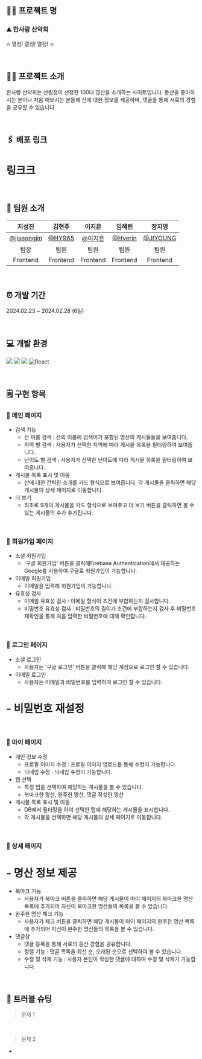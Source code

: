 ## 🖐🏻 프로젝트 명
### ⛰️ 한사랑 산악회 
🔥 열정! 열정! 열정! 🔥 

<br>

## 👩‍💻 프로젝트 소개
한사랑 산악회는 산림청이 선정한 100대 명산을 소개하는 사이트입니다.
등산을 좋아하시는 분이나 처음 해보시는 분들께 산에 대한 정보를 제공하며, 댓글을 통해 서로의 경험을 공유할 수 있습니다.

<br>

## 🖇️ 배포 링크
# 링크크

<br>

## 🎀 팀원 소개

|                                                **지성진**                                                |                                                **김현주**                                                |                                                **이지은**                                                |                                                **임혜린**                                                |                                                **장지영**                                                |
| :--------------------------------------------------------------------------------------------------: | :--------------------------------------------------------------------------------------------------: | :--------------------------------------------------------------------------------------------------: | :--------------------------------------------------------------------------------------------------: | :--------------------------------------------------------------------------------------------------: |
|                            [@jiseongjin](https://github.com/jiseongjin)                            |                                  [@HY965](https://github.com/HY965)                                  |                               [@이지은](https://github.com/leejieun2023)                               |                               [@Hyerin](https://github.com/limhyerin)                                |                               [@JIYOUNG](https://github.com/Zzzzyoung)                                |
|                                                 팀장                                                 |                                                 팀원                                                 |                                                 팀원                                                 |                                                 팀원                                                 |                                                 팀원                                                 |
|                                               Frontend                                               |                                               Frontend                                               |                                               Frontend                                               |                                               Frontend                                               |                                               Frontend                                               |



<br>

## ⏰ 개발 기간

2024.02.23 ~ 2024.02.28 (6일)

<br>

## 💻 개발 환경

<img src="https://img.shields.io/badge/html5-E34F26?style=for-the-badge&logo=html5&logoColor=white"> <img src="https://img.shields.io/badge/css-1572B6?style=for-the-badge&logo=css3&logoColor=white"> <img src="https://img.shields.io/badge/JavaScript-F7DF1E?style=for-the-badge&logo=javascript&logoColor=black"> <img alt="React" src ="https://img.shields.io/badge/React-444444.svg?&style=for-the-badge&logo=React&logoColor=react"/> 

<br>

## 🗒️ 구현 항목

### 🔽 메인 페이지
- 검색 기능
  - 산 이름 검색 : 산의 이름에 검색어가 포함된 명산의 게시물들을 보여줍니다.
  - 지역 별 검색 : 사용자가 선택한 지역에 따라 게시물 목록을 필터링하여 보여줍니다.
  - 난이도 별 검색  : 사용자가 선택한 난이도에 따라 게시물 목록을 필터링하여 보여줍니다.
- 게시물 목록 표시 및 이동
  - 산에 대한 간략한 소개를 카드 형식으로 보여줍니다. 각 게시물을 클릭하면 해당 게시물의 상세 페이지로 이동합니다. 
- 더 보기
  - 최초로 9개의 게시물을 카드 형식으로 보여주고 더 보기 버튼을 클릭하면 볼 수 있는 게시물의 수가 추가됩니다. 

<br>

### 🔽 회원가입 페이지
- 소셜 회원가입
  - '구글 회원가입' 버튼을 클릭해Firebase Authentication에서 제공하는 Google를 사용하여 구글로 회원가입이 가능합니다.
- 이메일 회원가입
  - 이메일을 입력해 회원가입이 가능합니다.
- 유효성 검사
  - 이메일 유효성 검사 : 이메일 형식이 조건에 부합하는지 검사합니다.
  - 비밀번호 유효성 검사 : 비밀번호의 길이가 조건에 부합하는지 검사 후 비밀번호 재확인을 통해 처음 입력한 비밀번호에 대해 확인합니다.

<br>

### 🔽 로그인 페이지
- 소셜 로그인
  - 사용자는 '구글 로그인' 버튼을 클릭해 해당 계정으로 로그인 할 수 있습니다.
- 이메일 로그인
  - 사용자는 이메일과 비밀번호를 입력하여 로그인 할 수 있습니다.
# - 비밀번호 재설정 
  
<br>

### 🔽 마이 페이지
- 개인 정보 수정
  - 프로필 이미지 수정 : 프로필 이미지 업로드를 통해 수정이 가능합니다.
  - 닉네임 수정 : 닉네입 수정이 가능합니다.
- 탭 선택
  - 특정 탭을 선택하여 해당하는 게시물을 볼 수 있습니다.
  - 북마크한 명산, 완주한 명산, 댓글 작성한 명산
- 게시물 목록 표시 및 이동
  - DB에서 필터링을 하여 선택한 탭에 해당하는 게시물을 표시합니다.
  - 각 게시물을 선택하면 해당 게시물의 상세 페이지로 이동합니다.


<br>

### 🔽 상세 페이지
# - 명산 정보 제공
- 북마크 기능
  - 사용자가 북마크 버튼을 클릭하면 해당 게시물이 마이 페이지의 북마크한 명산 목록에 추가되어 자신이 북마크한 명산들의 목록을 볼 수 있습니다. 
- 완주한 명산 체크 기능
  - 사용자가 체크 버튼을 클릭하면 해당 게시물이 마이 페이지의 완주한 명산 목록에 추가되어 자신이 완주한 명산들의 목록을 볼 수 있습니다. 
- 댓글창
  - 댓글 등록을 통해 서로의 등산 경험을 공유합니다.
  - 정렬 기능 : 댓글 목록을 최신 순, 오래된 순으로 선택하여 볼 수 있습니다.
  - 수정 및 삭제 기능 : 사용자 본인이 작성한 댓글에 대하여 수정 및 삭제가 가능합니다.

<br>

## 🌟 트러블 슈팅

> 문제 1



<br>

> 문제 2

-

<br>
